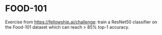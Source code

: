 # FOOD-101

Exercise from https://fellowship.ai/challenge: train a ResNet50 classifier on the Food-101 dataset which can reach > 85% top-1 accuracy.
